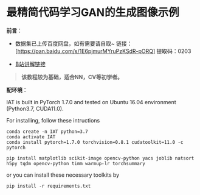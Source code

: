 # 最精简代码学习GAN的生成图像示例

**前言**：
<hp />
- 数据集已上传百度网盘，如有需要请自取~
链接：[https://pan.baidu.com/s/1E6pjmurMYruPzKSdR-pORQ] 
提取码：0203

- [B站讲解链接](https://www.bilibili.com/video/BV1934y1r7jc)
<hp />

> **该教程较为基础，适合NN，CV等初学者。** 

**配环境**：

IAT is built in PyTorch 1.7.0 and tested on Ubuntu 16.04 environment (Python3.7, CUDA11.0).

For installing, follow these intructions
```
conda create -n IAT python=3.7
conda activate IAT
conda install pytorch=1.7.0 torchvision=0.8.1 cudatoolkit=11.0 -c pytorch
```
```
pip install matplotlib scikit-image opencv-python yacs joblib natsort h5py tqdm opencv-python timm warmup-lr torchsummary
```
or you can install these necessary toolkits by 
```
pip install -r requirements.txt
``` 
